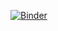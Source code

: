 [![Binder](https://mybinder.org/badge_logo.svg)](https://mybinder.org/v2/gh/drorata/ess-age-country-net-usage/HEAD)
